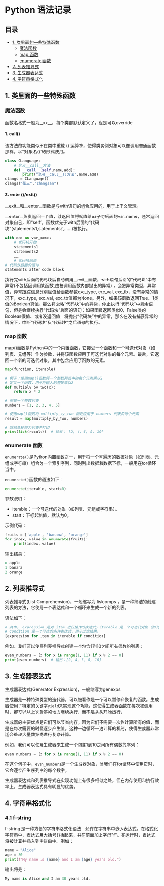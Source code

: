 # Python 语法记录

## 目录

- [1. 类里面的一些特殊函数](#1-类里面的一些特殊函数)
  - [魔法函数](#魔法函数)
  - [map 函数](#map-函数)
  - [enumerate 函数](#enumerate-函数)
- [2. 列表推导式](#2-列表推导式)
- [3. 生成器表达式](#3-生成器表达式)
- [4. 字符串格式化](#4-字符串格式化)

## 1. 类里面的一些特殊函数

### 魔法函数

函数名格式一般为__xx__，每个类都默认定义了，但是可以override

#### 1. call()

该方法的功能类似于在类中重载 () 运算符，使得类实例对象可以像调用普通函数那样，以“对象名()”的形式使用。

```python
class CLanguage:
    # 定义__call__方法
    def __call__(self,name,add):
        print("调用__call__()方法",name,add)
clangs = CLanguage()
clangs("张三","zhangsan")
```

#### 2. enter()/exit()

__exit__和__enter__函数是与with语句的组合应用的，用于上下文管理。

__enter__负责返回一个值，该返回值将赋值给as子句后面的var_name，通常返回对象自己，即“self”。函数优先于with后面的“代码块”(statements1,statements2,……)被执行。

```python
with xxx as var_name：
    # 代码块开始
    statements1
    statements2
    ……
    # 代码块结束
# 代码快后面的语句
statements after code block
```

执行完with后面的代码块后自动调用__exit__函数。with语句后面的“代码块”中有异常(不包括因调用某函数,由被调用函数内部抛出的异常) ，会把异常类型，异常值，异常跟踪信息分别赋值给函数参数exc_type, exc_val, exc_tb，没有异常的情况下，exc_type, exc_val, exc_tb值都为None。另外，如果该函数返回True、1类值的Boolean真值，那么将忽略“代码块”中的异常，停止执行“代码块”中剩余语句，但是会继续执行“代码块”后面的语句；如果函数返回类似0，False类的Boolean假值、或者没返回值，将抛出“代码块”中的异常，那么在没有捕获异常的情况下，中断“代码块”及“代码块”之后语句的执行。

### map 函数

map()函数是Python中的一个内置函数，它接受一个函数和一个可迭代对象（如列表、元组等）作为参数，并将该函数应用于可迭代对象的每个元素。最后，它返回一个新的可迭代对象，其中包含应用了函数的元素。

```python
map(function, iterable)

# 例子：使用map()函数将一个整数列表中的每个元素乘以2
# 定义一个函数，用于将输入的整数乘以2
def multiply_by_two(x):
    return x * 2

# 创建一个整数列表
numbers = [1, 2, 3, 4, 5]

# 使用map()函数将 multiply_by_two 函数应用于 numbers 列表的每个元素
result = map(multiply_by_two, numbers)

# 将结果转换为列表并打印
print(list(result))  # 输出： [2, 4, 6, 8, 10]
```

### enumerate 函数

`enumerate()`是Python内置函数之一，用于将一个可遍历的数据对象（如列表、元组或字符串）组合为一个索引序列，同时列出数据和数据下标，一般用在for循环当中。

`enumerate()`函数的语法如下：

```python
enumerate(iterable, start=0)
```

参数说明：
- iterable：一个可迭代的对象（如列表、元组或字符串）。
- start：下标起始值，默认为0。

示例代码：

```python
fruits = ['apple', 'banana', 'orange']
for index, value in enumerate(fruits):
    print(index, value)
```

输出结果：

```python
0 apple
1 banana
2 orange
```

## 2. 列表推导式

列表推导式(List Comprehension)，一般缩写为 listcomps ，是一种简洁的创建列表的方法，它使用一个表达式和一个循环来生成一个新的列表。

语法如下：

```python
# 其中， expression 是对 item 进行操作的表达式，iterable 是一个可迭代对象（如列表、元组等），
# condition 是一个可选的条件表达式，用于过滤结果。
[expression for item in iterable if condition]
```

例如，我们可以使用列表推导式创建一个包含1到10之间所有偶数的列表：

```python
even_numbers = [x for x in range(1, 11) if x % 2 == 0]
print(even_numbers)  # 输出：[2, 4, 6, 8, 10]
```

## 3. 生成器表达式

生成器表达式(Generator Expression)，一般缩写为genexps

生成器是一种特殊类型的迭代器，可以被看作是一个可以暂停和恢复的函数。生成器使用了特定的关键字`yield`来实现这个功能，这使得生成器函数在每次被调用时，都可以从上次暂停的地方继续执行，而不是从头开始运行。

生成器的主要优点是它们可以节省内存，因为它们不需要一次性计算所有的值，而是在每次需要的时候逐步产生值。这种一边循环一边计算的机制，使得生成器非常适合处理大量数据或进行复杂计算。

例如，我们可以使用生成器来生成一个包含1到10之间所有偶数的序列：

```python
even_numbers = (x for x in range(1, 11) if x % 2 == 0)
```

在这个例子中，`even_numbers`是一个生成器对象，当我们在for循环中使用它时，它会逐步产生序列中的每个数字。

生成器表达式和列表推导式在实现功能上有很多相似之处，但在内存使用和执行效率上，生成器表达式具有明显的优势。

## 4. 字符串格式化

### 4.1 f-string

f-string 是一种方便的字符串格式化语法，允许在字符串中嵌入表达式。在格式化字符串中，表达式用大括号{}括起来，并在前面加上字母"f"。在运行时，表达式将被计算并插入到字符串中。例如：

```python
name = "Alice"
age = 30
print(f"My name is {name} and I am {age} years old.")
```

输出将是：

```python
My name is Alice and I am 30 years old.
```
